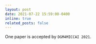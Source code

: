 ```yaml
---
layout: post
date: 2021-07-22 15:59:00-0400
inline: true
related_posts: false
---
```


One paper is accepted by `DGM4MICCAI 2021`.
